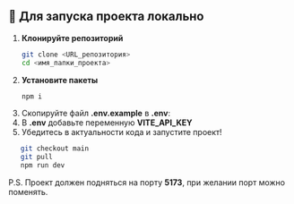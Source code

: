
## 🚀 Для запуска проекта локально

1. **Клонируйте репозиторий**
   ```bash
   git clone <URL_репозитория>
   cd <имя_папки_проекта>
   ```
2. **Установите пакеты**
   ```bash
   npm i
   ```
3. Скопируйте файл **.env.example** в **.env**:
4. В **.env** добавьте переменную **VITE_API_KEY**
5. Убедитесь в актуальности кода и запустите проект! 
```bash
   git checkout main
   git pull
   npm run dev
   ```
P.S. Проект должен подняться на порту **5173**, при желании порт можно поменять.  